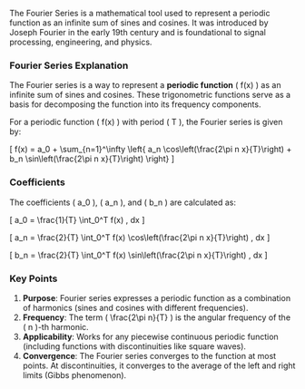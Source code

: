 The Fourier Series is a mathematical tool used to represent a periodic function as an infinite sum of sines and cosines. It was introduced by Joseph Fourier in the early 19th century and is foundational to signal processing, engineering, and physics.

### Fourier Series Explanation

The Fourier series is a way to represent a **periodic function** \( f(x) \) as an infinite sum of sines and cosines. These trigonometric functions serve as a basis for decomposing the function into its frequency components.

For a periodic function \( f(x) \) with period \( T \), the Fourier series is given by:

\[
f(x) = a_0 + \sum_{n=1}^\infty \left\{ a_n \cos\left(\frac{2\pi n x}{T}\right) + b_n \sin\left(\frac{2\pi n x}{T}\right) \right\}
\]

### Coefficients
The coefficients \( a_0 \), \( a_n \), and \( b_n \) are calculated as:

\[
a_0 = \frac{1}{T} \int_0^T f(x) \, dx
\]

\[
a_n = \frac{2}{T} \int_0^T f(x) \cos\left(\frac{2\pi n x}{T}\right) \, dx
\]

\[
b_n = \frac{2}{T} \int_0^T f(x) \sin\left(\frac{2\pi n x}{T}\right) \, dx
\]

### Key Points
1. **Purpose**: Fourier series expresses a periodic function as a combination of harmonics (sines and cosines with different frequencies).
2. **Frequency**: The term \( \frac{2\pi n}{T} \) is the angular frequency of the \( n \)-th harmonic.
3. **Applicability**: Works for any piecewise continuous periodic function (including functions with discontinuities like square waves).
4. **Convergence**: The Fourier series converges to the function at most points. At discontinuities, it converges to the average of the left and right limits (Gibbs phenomenon).
